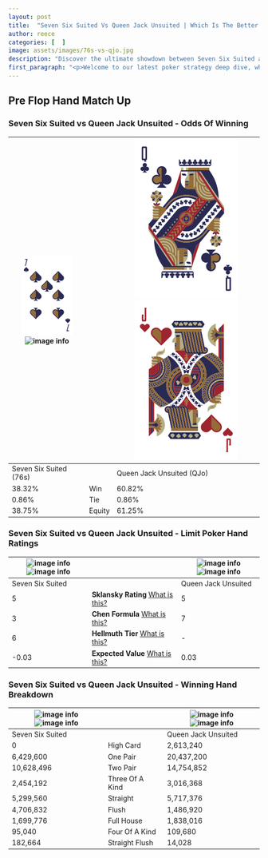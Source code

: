 ```yaml
---
layout: post
title:  "Seven Six Suited Vs Queen Jack Unsuited | Which Is The Better Hand In Poker? A Complete Guide"
author: reece
categories: [  ]
image: assets/images/76s-vs-qjo.jpg
description: "Discover the ultimate showdown between Seven Six Suited and Queen Jack Unsuited in poker! Uncover the odds, strategies, and scenarios where one hand triumphs over the other. Get ready to up your poker game with this thrilling analysis."
first_paragraph: "<p>Welcome to our latest poker strategy deep dive, where we're pitting two distinct hands against each other in a high-stakes showdown: Seven Six Suited vs Queen Jack Unsuited.</p><p>In the dynamic world of poker, every decision counts, and knowing which hand holds the upper hand is key to your success at the table.</p><p>In this article, we'll dissect these two hands, explore the scenarios where one dominates the other, and equip you with the knowledge to make strategic choices that can tip the odds in your favor.</p><p>Get ready to unravel the intriguing dynamics of these poker hands and elevate your game to new heights.</p>"
---
```




[comment]: # (sp0)

## Pre Flop Hand Match Up

<div class="table hand-ratings" markdown="1"> 



### Seven Six Suited vs Queen Jack Unsuited - Odds Of Winning


    
| ![image info](assets/images/hand1/7.png) ![image info](assets/images/hand1/6s.png) |  | ![image info](assets/images/hand2/Q.png) ![image info](assets/images/hand2/jo.png) |
| -------- | -------- | -------- |
| Seven Six Suited (76s) |  | Queen Jack Unsuited (QJo) |
| 38.32% | Win | 60.82% |
| 0.86% | Tie | 0.86% |
| 38.75% | Equity | 61.25% |




[comment]: # (sp1)



### Seven Six Suited vs Queen Jack Unsuited - Limit Poker Hand Ratings


    
| ![image info](https://www.riverpairs.com/assets/images/hand1/7.png) ![image info](https://www.riverpairs.com/assets/images/hand1/6s.png) |  | ![image info](https://www.riverpairs.com/assets/images/hand2/Q.png) ![image info](https://www.riverpairs.com/assets/images/hand2/jo.png) |
| -------- | -------- | -------- |
| Seven Six Suited |  | Queen Jack Unsuited |
| 5 | **Sklansky Rating** [What is this?](/sklansky-rating-explained) | 5 |
| 3 | **Chen Formula** [What is this?](/chen-formula-explained) | 7 |
| 6 | **Hellmuth Tier** [What is this?](/Hellmuth-tier-explained) | - |
| -0.03 | **Expected Value** [What is this?](/expected-value-explained) | 0.03 |




[comment]: # (sp2)



### Seven Six Suited vs Queen Jack Unsuited - Winning Hand Breakdown


    
| ![image info](https://www.riverpairs.com/assets/images/hand1/7.png) ![image info](https://www.riverpairs.com/assets/images/hand1/6s.png) |  | ![image info](https://www.riverpairs.com/assets/images/hand2/Q.png) ![image info](https://www.riverpairs.com/assets/images/hand2/jo.png) |
| -------- | -------- | -------- |
| Seven Six Suited |  | Queen Jack Unsuited |
| 0 | High Card | 2,613,240 |
| 6,429,600 | One Pair | 20,437,200 |
| 10,628,496 | Two Pair | 14,754,852 |
| 2,454,192 | Three Of A Kind | 3,016,368 |
| 5,299,560 | Straight | 5,717,376 |
| 4,706,832 | Flush | 1,486,920 |
| 1,699,776 | Full House | 1,838,016 |
| 95,040 | Four Of A Kind | 109,680 |
| 182,664 | Straight Flush | 14,028 |




[comment]: # (sp3)



</div>

[comment]: # (sp4)



[comment]: # (sp5)

